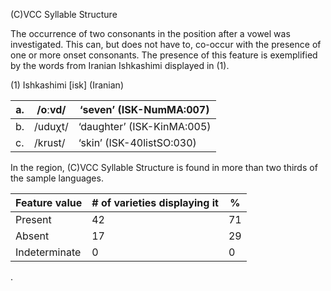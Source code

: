 (C)VCC Syllable Structure

The occurrence of two consonants in the position after a vowel was
investigated. This can, but does not have to, co-occur with the presence
of one or more onset consonants. The presence of this feature is
exemplified by the words from Iranian Ishkashimi displayed in (1).

(1) <span id="_Ref12343426" class="anchor"></span>Ishkashimi
    \[isk\] (Iranian)

| a.  | /oːvd/  | ‘seven’ (ISK-NumMA:007)    |
|-----|---------|----------------------------|
| b.  | /uduχt/ | ‘daughter’ (ISK-KinMA:005) |
| c.  | /krust/ | ‘skin’ (ISK-40listSO:030)  |

In the region, (C)VCC Syllable Structure is found in more than two
thirds of the sample languages.

| Feature value | \# of varieties displaying it | %   |
|---------------|-------------------------------|-----|
| Present       | 42                            | 71  |
| Absent        | 17                            | 29  |
| Indeterminate | 0                             | 0   |

.
